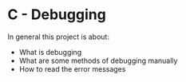 # C - Debugging
In general this project is about:
* What is debugging
* What are some methods of debugging manually
* How to read the error messages
